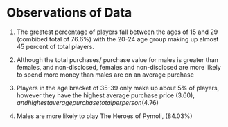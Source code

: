 # Observations of Data

1. The greatest percentage of players fall between the ages of 15 and 29 (combibed total of 76.6%) with the 20-24 age group making up almost 45 percent of total players.

2. Although the total purchases/ purchase value for males is greater than females, and non-disclosed, females and non-disclosed are more likely to spend more money than males are on an average purchase 

3. Players in the age bracket of 35-39 only make up about 5% of players, however they have the highest average purchase price ($3.60), and highest average purchase total per person ($4.76)

4. Males are more likely to play The Heroes of Pymoli, (84.03%)
